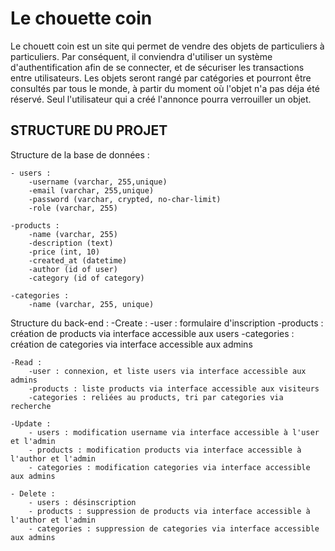 # Le chouette coin

Le chouett coin est un site qui permet de vendre des objets de particuliers à particuliers. Par conséquent, il conviendra d'utiliser un système d'authentification afin de se connecter, et de sécuriser les transactions entre utilisateurs. Les objets seront rangé par catégories et pourront être consultés par tous le monde, à partir du moment où l'objet n'a pas déja été réservé. Seul l'utilisateur qui a créé l'annonce pourra verrouiller un objet.

## STRUCTURE DU PROJET

Structure de la base de données :

    - users :
        -username (varchar, 255,unique)
        -email (varchar, 255,unique)
        -password (varchar, crypted, no-char-limit)
        -role (varchar, 255)

    -products :
        -name (varchar, 255)
        -description (text)
        -price (int, 10)
        -created_at (datetime)
        -author (id of user)
        -category (id of category)

    -categories :
        -name (varchar, 255, unique)

Structure du back-end :
    -Create :
        -user : formulaire d'inscription
        -products : création de products via interface accessible aux users
        -categories : création de categories via interface accessible aux admins

    -Read :
        -user : connexion, et liste users via interface accessible aux admins
        -products : liste products via interface accessible aux visiteurs
        -categories : reliées au products, tri par categories via recherche
    
    -Update :
        - users : modification username via interface accessible à l'user et l'admin
        - products : modification products via interface accessible à l'author et l'admin
        - categories : modification categories via interface accessible aux admins
    
    - Delete :
        - users : désinscription
        - products : suppression de products via interface accessible à l'author et l'admin
        - categories : suppression de categories via interface accessible aux admins
